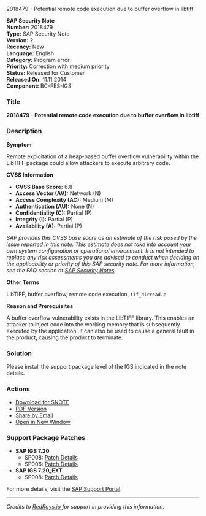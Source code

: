 2018479 - Potential remote code execution due to buffer overflow in libtiff

**SAP Security Note**  
**Number:** 2018479  
**Type:** SAP Security Note  
**Version:** 2  
**Recency:** New  
**Language:** English  
**Category:** Program error  
**Priority:** Correction with medium priority  
**Status:** Released for Customer  
**Released On:** 11.11.2014  
**Component:** BC-FES-IGS

### Title
**2018479 - Potential remote code execution due to buffer overflow in libtiff**

### Description
**Symptom**

Remote exploitation of a heap-based buffer overflow vulnerability within the LibTIFF package could allow attackers to execute arbitrary code.

**CVSS Information**

- **CVSS Base Score:** 6.8
- **Access Vector (AV):** Network (N)
- **Access Complexity (AC):** Medium (M)
- **Authentication (AU):** None (N)
- **Confidentiality (C):** Partial (P)
- **Integrity (I):** Partial (P)
- **Availability (A):** Partial (P)

*SAP provides this CVSS base score as an estimate of the risk posed by the issue reported in this note. This estimate does not take into account your own system configuration or operational environment. It is not intended to replace any risk assessments you are advised to conduct when deciding on the applicability or priority of this SAP security note. For more information, see the FAQ section at [SAP Security Notes](https://service.sap.com/securitynotes/).*

**Other Terms**

LibTIFF, buffer overflow, remote code execution, `tif_dirread.c`

**Reason and Prerequisites**

A buffer overflow vulnerability exists in the LibTIFF library. This enables an attacker to inject code into the working memory that is subsequently executed by the application. It can also be used to cause a general fault in the product, causing the product to terminate.

### Solution
Please install the support package level of the IGS indicated in the note details.

### Actions
- [Download for SNOTE](https://notesdownloads.sap.com/note/0040000017874582017)
- [PDF Version](https://userapps.support.sap.com/sap/support/sfm/notes/print/0002018479?language=en-US&token=2E10915793F5B61459657FA7B3F2FD40)
- [Share by Email](https://me.sap.com/notes/0002018479/share)
- [Open in New Window](https://me.sap.com/notes/0002018479/open)

### Support Package Patches
- **SAP IGS 7.20**
  - SP008: [Patch Details](https://me.sap.com/softwarecenter/template/products/_APP=00200682500000001943&_EVENT=DISPHIER&HEADER=Y&FUNCTIONBAR=N&EVENT=TREE&NE=NAVIGATE&ENR=01200615320200014908&V=MAINT)
  - SP006: [Patch Details](https://me.sap.com/softwarecenter/template/products/_APP=00200682500000001943&_EVENT=DISPHIER&HEADER=Y&FUNCTIONBAR=N&EVENT=TREE&NE=NAVIGATE&ENR=01200615320200014908&V=MAINT)
- **SAP IGS 7.20_EXT**
  - SP008: [Patch Details](https://me.sap.com/softwarecenter/template/products/_APP=00200682500000001943&_EVENT=DISPHIER&HEADER=Y&FUNCTIONBAR=N&EVENT=TREE&NE=NAVIGATE&ENR=01200615320200018925&V=MAINT)

For more details, visit the [SAP Support Portal](https://me.sap.com/notes/0002018479).

---

*Credits to [RedRays.io](https://redrays.io) for support in providing this information.*